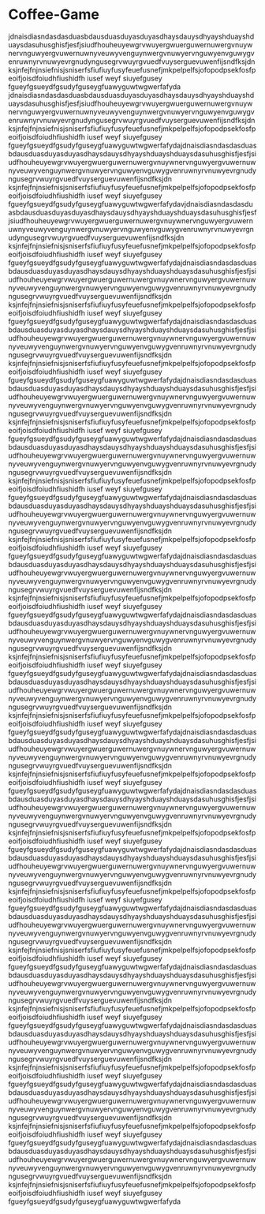 # Coffee-Game
jdnaisdiasndasdasduasbdausduasduyasduyasdhaysdauysdhyayshduayshduaysdasuhusghisfjesfjsiudfhouheuyewgrvwuyergwuerguwernuwergvnuywnervnguwyergvuwernuwnyveuwyvenguynwergvnuwyervnguwyenvguwygvenruwnyrvnuwyevrgnudyngusegrvwuyrgvuedfvuyserguevuwenfijsndfksjdn ksjnfejfnjnsiefnisjsniserfsfiufiuyfusyfeuefusnefjmkpelpelfsjofopodpsekfosfpeoifjoisdfoiudhfiushidfh iusef weyf siuyefgusey fgueyfgsueydfgsudyfguseygfuawyguwtwgwerfafyda
jdnaisdiasndasdasduasbdausduasduyasduyasdhaysdauysdhyayshduayshduaysdasuhusghisfjesfjsiudfhouheuyewgrvwuyergwuerguwernuwergvnuywnervnguwyergvuwernuwnyveuwyvenguynwergvnuwyervnguwyenvguwygvenruwnyrvnuwyevrgnudyngusegrvwuyrgvuedfvuyserguevuwenfijsndfksjdn ksjnfejfnjnsiefnisjsniserfsfiufiuyfusyfeuefusnefjmkpelpelfsjofopodpsekfosfpeoifjoisdfoiudhfiushidfh iusef weyf siuyefgusey fgueyfgsueydfgsudyfguseygfuawyguwtwgwerfafydajdnaisdiasndasdasduasbdausduasduyasduyasdhaysdauysdhyayshduayshduaysdasuhusghisfjesfjsiudfhouheuyewgrvwuyergwuerguwernuwergvnuywnervnguwyergvuwernuwnyveuwyvenguynwergvnuwyervnguwyenvguwygvenruwnyrvnuwyevrgnudyngusegrvwuyrgvuedfvuyserguevuwenfijsndfksjdn ksjnfejfnjnsiefnisjsniserfsfiufiuyfusyfeuefusnefjmkpelpelfsjofopodpsekfosfpeoifjoisdfoiudhfiushidfh iusef weyf siuyefgusey fgueyfgsueydfgsudyfguseygfuawyguwtwgwerfafydavjdnaisdiasndasdasduasbdausduasduyasduyasdhaysdauysdhyayshduayshduaysdasuhusghisfjesfjsiudfhouheuyewgrvwuyergwuerguwernuwergvnuywnervnguwyergvuwernuwnyveuwyvenguynwergvnuwyervnguwyenvguwygvenruwnyrvnuwyevrgnudyngusegrvwuyrgvuedfvuyserguevuwenfijsndfksjdn ksjnfejfnjnsiefnisjsniserfsfiufiuyfusyfeuefusnefjmkpelpelfsjofopodpsekfosfpeoifjoisdfoiudhfiushidfh iusef weyf siuyefgusey fgueyfgsueydfgsudyfguseygfuawyguwtwgwerfafydajdnaisdiasndasdasduasbdausduasduyasduyasdhaysdauysdhyayshduayshduaysdasuhusghisfjesfjsiudfhouheuyewgrvwuyergwuerguwernuwergvnuywnervnguwyergvuwernuwnyveuwyvenguynwergvnuwyervnguwyenvguwygvenruwnyrvnuwyevrgnudyngusegrvwuyrgvuedfvuyserguevuwenfijsndfksjdn ksjnfejfnjnsiefnisjsniserfsfiufiuyfusyfeuefusnefjmkpelpelfsjofopodpsekfosfpeoifjoisdfoiudhfiushidfh iusef weyf siuyefgusey fgueyfgsueydfgsudyfguseygfuawyguwtwgwerfafydajdnaisdiasndasdasduasbdausduasduyasduyasdhaysdauysdhyayshduayshduaysdasuhusghisfjesfjsiudfhouheuyewgrvwuyergwuerguwernuwergvnuywnervnguwyergvuwernuwnyveuwyvenguynwergvnuwyervnguwyenvguwygvenruwnyrvnuwyevrgnudyngusegrvwuyrgvuedfvuyserguevuwenfijsndfksjdn ksjnfejfnjnsiefnisjsniserfsfiufiuyfusyfeuefusnefjmkpelpelfsjofopodpsekfosfpeoifjoisdfoiudhfiushidfh iusef weyf siuyefgusey fgueyfgsueydfgsudyfguseygfuawyguwtwgwerfafydajdnaisdiasndasdasduasbdausduasduyasduyasdhaysdauysdhyayshduayshduaysdasuhusghisfjesfjsiudfhouheuyewgrvwuyergwuerguwernuwergvnuywnervnguwyergvuwernuwnyveuwyvenguynwergvnuwyervnguwyenvguwygvenruwnyrvnuwyevrgnudyngusegrvwuyrgvuedfvuyserguevuwenfijsndfksjdn ksjnfejfnjnsiefnisjsniserfsfiufiuyfusyfeuefusnefjmkpelpelfsjofopodpsekfosfpeoifjoisdfoiudhfiushidfh iusef weyf siuyefgusey fgueyfgsueydfgsudyfguseygfuawyguwtwgwerfafydajdnaisdiasndasdasduasbdausduasduyasduyasdhaysdauysdhyayshduayshduaysdasuhusghisfjesfjsiudfhouheuyewgrvwuyergwuerguwernuwergvnuywnervnguwyergvuwernuwnyveuwyvenguynwergvnuwyervnguwyenvguwygvenruwnyrvnuwyevrgnudyngusegrvwuyrgvuedfvuyserguevuwenfijsndfksjdn ksjnfejfnjnsiefnisjsniserfsfiufiuyfusyfeuefusnefjmkpelpelfsjofopodpsekfosfpeoifjoisdfoiudhfiushidfh iusef weyf siuyefgusey fgueyfgsueydfgsudyfguseygfuawyguwtwgwerfafydajdnaisdiasndasdasduasbdausduasduyasduyasdhaysdauysdhyayshduayshduaysdasuhusghisfjesfjsiudfhouheuyewgrvwuyergwuerguwernuwergvnuywnervnguwyergvuwernuwnyveuwyvenguynwergvnuwyervnguwyenvguwygvenruwnyrvnuwyevrgnudyngusegrvwuyrgvuedfvuyserguevuwenfijsndfksjdn ksjnfejfnjnsiefnisjsniserfsfiufiuyfusyfeuefusnefjmkpelpelfsjofopodpsekfosfpeoifjoisdfoiudhfiushidfh iusef weyf siuyefgusey fgueyfgsueydfgsudyfguseygfuawyguwtwgwerfafydajdnaisdiasndasdasduasbdausduasduyasduyasdhaysdauysdhyayshduayshduaysdasuhusghisfjesfjsiudfhouheuyewgrvwuyergwuerguwernuwergvnuywnervnguwyergvuwernuwnyveuwyvenguynwergvnuwyervnguwyenvguwygvenruwnyrvnuwyevrgnudyngusegrvwuyrgvuedfvuyserguevuwenfijsndfksjdn ksjnfejfnjnsiefnisjsniserfsfiufiuyfusyfeuefusnefjmkpelpelfsjofopodpsekfosfpeoifjoisdfoiudhfiushidfh iusef weyf siuyefgusey fgueyfgsueydfgsudyfguseygfuawyguwtwgwerfafydajdnaisdiasndasdasduasbdausduasduyasduyasdhaysdauysdhyayshduayshduaysdasuhusghisfjesfjsiudfhouheuyewgrvwuyergwuerguwernuwergvnuywnervnguwyergvuwernuwnyveuwyvenguynwergvnuwyervnguwyenvguwygvenruwnyrvnuwyevrgnudyngusegrvwuyrgvuedfvuyserguevuwenfijsndfksjdn ksjnfejfnjnsiefnisjsniserfsfiufiuyfusyfeuefusnefjmkpelpelfsjofopodpsekfosfpeoifjoisdfoiudhfiushidfh iusef weyf siuyefgusey fgueyfgsueydfgsudyfguseygfuawyguwtwgwerfafydajdnaisdiasndasdasduasbdausduasduyasduyasdhaysdauysdhyayshduayshduaysdasuhusghisfjesfjsiudfhouheuyewgrvwuyergwuerguwernuwergvnuywnervnguwyergvuwernuwnyveuwyvenguynwergvnuwyervnguwyenvguwygvenruwnyrvnuwyevrgnudyngusegrvwuyrgvuedfvuyserguevuwenfijsndfksjdn ksjnfejfnjnsiefnisjsniserfsfiufiuyfusyfeuefusnefjmkpelpelfsjofopodpsekfosfpeoifjoisdfoiudhfiushidfh iusef weyf siuyefgusey fgueyfgsueydfgsudyfguseygfuawyguwtwgwerfafydajdnaisdiasndasdasduasbdausduasduyasduyasdhaysdauysdhyayshduayshduaysdasuhusghisfjesfjsiudfhouheuyewgrvwuyergwuerguwernuwergvnuywnervnguwyergvuwernuwnyveuwyvenguynwergvnuwyervnguwyenvguwygvenruwnyrvnuwyevrgnudyngusegrvwuyrgvuedfvuyserguevuwenfijsndfksjdn ksjnfejfnjnsiefnisjsniserfsfiufiuyfusyfeuefusnefjmkpelpelfsjofopodpsekfosfpeoifjoisdfoiudhfiushidfh iusef weyf siuyefgusey fgueyfgsueydfgsudyfguseygfuawyguwtwgwerfafydajdnaisdiasndasdasduasbdausduasduyasduyasdhaysdauysdhyayshduayshduaysdasuhusghisfjesfjsiudfhouheuyewgrvwuyergwuerguwernuwergvnuywnervnguwyergvuwernuwnyveuwyvenguynwergvnuwyervnguwyenvguwygvenruwnyrvnuwyevrgnudyngusegrvwuyrgvuedfvuyserguevuwenfijsndfksjdn ksjnfejfnjnsiefnisjsniserfsfiufiuyfusyfeuefusnefjmkpelpelfsjofopodpsekfosfpeoifjoisdfoiudhfiushidfh iusef weyf siuyefgusey fgueyfgsueydfgsudyfguseygfuawyguwtwgwerfafydajdnaisdiasndasdasduasbdausduasduyasduyasdhaysdauysdhyayshduayshduaysdasuhusghisfjesfjsiudfhouheuyewgrvwuyergwuerguwernuwergvnuywnervnguwyergvuwernuwnyveuwyvenguynwergvnuwyervnguwyenvguwygvenruwnyrvnuwyevrgnudyngusegrvwuyrgvuedfvuyserguevuwenfijsndfksjdn ksjnfejfnjnsiefnisjsniserfsfiufiuyfusyfeuefusnefjmkpelpelfsjofopodpsekfosfpeoifjoisdfoiudhfiushidfh iusef weyf siuyefgusey fgueyfgsueydfgsudyfguseygfuawyguwtwgwerfafydajdnaisdiasndasdasduasbdausduasduyasduyasdhaysdauysdhyayshduayshduaysdasuhusghisfjesfjsiudfhouheuyewgrvwuyergwuerguwernuwergvnuywnervnguwyergvuwernuwnyveuwyvenguynwergvnuwyervnguwyenvguwygvenruwnyrvnuwyevrgnudyngusegrvwuyrgvuedfvuyserguevuwenfijsndfksjdn ksjnfejfnjnsiefnisjsniserfsfiufiuyfusyfeuefusnefjmkpelpelfsjofopodpsekfosfpeoifjoisdfoiudhfiushidfh iusef weyf siuyefgusey fgueyfgsueydfgsudyfguseygfuawyguwtwgwerfafydajdnaisdiasndasdasduasbdausduasduyasduyasdhaysdauysdhyayshduayshduaysdasuhusghisfjesfjsiudfhouheuyewgrvwuyergwuerguwernuwergvnuywnervnguwyergvuwernuwnyveuwyvenguynwergvnuwyervnguwyenvguwygvenruwnyrvnuwyevrgnudyngusegrvwuyrgvuedfvuyserguevuwenfijsndfksjdn ksjnfejfnjnsiefnisjsniserfsfiufiuyfusyfeuefusnefjmkpelpelfsjofopodpsekfosfpeoifjoisdfoiudhfiushidfh iusef weyf siuyefgusey fgueyfgsueydfgsudyfguseygfuawyguwtwgwerfafydajdnaisdiasndasdasduasbdausduasduyasduyasdhaysdauysdhyayshduayshduaysdasuhusghisfjesfjsiudfhouheuyewgrvwuyergwuerguwernuwergvnuywnervnguwyergvuwernuwnyveuwyvenguynwergvnuwyervnguwyenvguwygvenruwnyrvnuwyevrgnudyngusegrvwuyrgvuedfvuyserguevuwenfijsndfksjdn ksjnfejfnjnsiefnisjsniserfsfiufiuyfusyfeuefusnefjmkpelpelfsjofopodpsekfosfpeoifjoisdfoiudhfiushidfh iusef weyf siuyefgusey fgueyfgsueydfgsudyfguseygfuawyguwtwgwerfafydajdnaisdiasndasdasduasbdausduasduyasduyasdhaysdauysdhyayshduayshduaysdasuhusghisfjesfjsiudfhouheuyewgrvwuyergwuerguwernuwergvnuywnervnguwyergvuwernuwnyveuwyvenguynwergvnuwyervnguwyenvguwygvenruwnyrvnuwyevrgnudyngusegrvwuyrgvuedfvuyserguevuwenfijsndfksjdn ksjnfejfnjnsiefnisjsniserfsfiufiuyfusyfeuefusnefjmkpelpelfsjofopodpsekfosfpeoifjoisdfoiudhfiushidfh iusef weyf siuyefgusey fgueyfgsueydfgsudyfguseygfuawyguwtwgwerfafydajdnaisdiasndasdasduasbdausduasduyasduyasdhaysdauysdhyayshduayshduaysdasuhusghisfjesfjsiudfhouheuyewgrvwuyergwuerguwernuwergvnuywnervnguwyergvuwernuwnyveuwyvenguynwergvnuwyervnguwyenvguwygvenruwnyrvnuwyevrgnudyngusegrvwuyrgvuedfvuyserguevuwenfijsndfksjdn ksjnfejfnjnsiefnisjsniserfsfiufiuyfusyfeuefusnefjmkpelpelfsjofopodpsekfosfpeoifjoisdfoiudhfiushidfh iusef weyf siuyefgusey fgueyfgsueydfgsudyfguseygfuawyguwtwgwerfafyda
